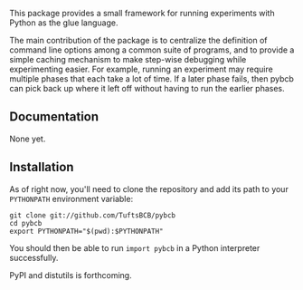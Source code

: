 This package provides a small framework for running experiments with Python as
the glue language.

The main contribution of the package is to centralize the definition of command
line options among a common suite of programs, and to provide a simple caching
mechanism to make step-wise debugging while experimenting easier. For example,
running an experiment may require multiple phases that each take a lot of time.
If a later phase fails, then pybcb can pick back up where it left off without
having to run the earlier phases.

## Documentation

None yet.


## Installation

As of right now, you'll need to clone the repository and add its path to your
`PYTHONPATH` environment variable:

    git clone git://github.com/TuftsBCB/pybcb
    cd pybcb
    export PYTHONPATH="$(pwd):$PYTHONPATH"

You should then be able to run `import pybcb` in a Python interpreter
successfully.

PyPI and distutils is forthcoming.

